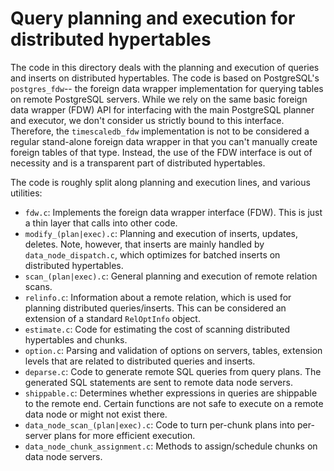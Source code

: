 # Query planning and execution for distributed hypertables

The code in this directory deals with the planning and execution of
queries and inserts on distributed hypertables. The code is based on
PostgreSQL's `postgres_fdw`-- the foreign data wrapper implementation
for querying tables on remote PostgreSQL servers. While we rely on the
same basic foreign data wrapper (FDW) API for interfacing with the
main PostgreSQL planner and executor, we don't consider us strictly
bound to this interface. Therefore, the `timescaledb_fdw`
implementation is not to be considered a regular stand-alone foreign
data wrapper in that you can't manually create foreign tables of that
type. Instead, the use of the FDW interface is out of necessity and is
a transparent part of distributed hypertables.

The code is roughly split along planning and execution lines, and
various utilities:

* `fdw.c`: Implements the foreign data wrapper interface (FDW). This
  is just a thin layer that calls into other code.
* `modify_(plan|exec).c`: Planning and execution of inserts, updates,
  deletes. Note, however, that inserts are mainly handled by
  `data_node_dispatch.c`, which optimizes for batched inserts on
  distributed hypertables.
* `scan_(plan|exec).c`: General planning and execution of remote
  relation scans.
* `relinfo.c`: Information about a remote relation, which is used for
  planning distributed queries/inserts. This can be considered an
  extension of a standard `RelOptInfo` object.
* `estimate.c`: Code for estimating the cost of scanning distributed
  hypertables and chunks.
* `option.c`: Parsing and validation of options on servers, tables,
  extension levels that are related to distributed queries and
  inserts.
* `deparse.c`: Code to generate remote SQL queries from query
  plans. The generated SQL statements are sent to remote data node
  servers.
* `shippable.c`: Determines whether expressions in queries are
  shippable to the remote end. Certain functions are not safe to
  execute on a remote data node or might not exist there.
* `data_node_scan_(plan|exec).c`: Code to turn per-chunk plans into
  per-server plans for more efficient execution.
* `data_node_chunk_assignment.c`: Methods to assign/schedule chunks on
  data node servers.

